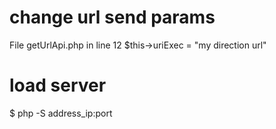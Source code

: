 # change url send params
File getUrlApi.php in line 12 $this->uriExec = "my direction url"

# load server
$ php -S address_ip:port
